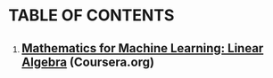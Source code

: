 # TABLE OF CONTENTS
1. ## [Mathematics for Machine Learning: Linear Algebra](https://www.coursera.org/learn/linear-algebra-machine-learning) (Coursera.org)
